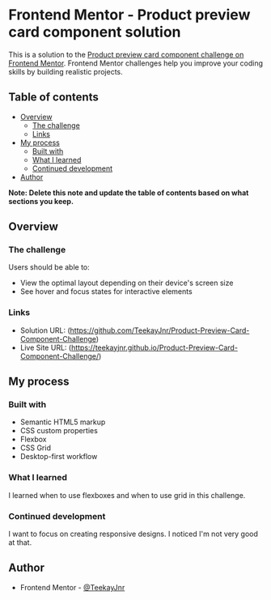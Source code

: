 # Frontend Mentor - Product preview card component solution

This is a solution to the [Product preview card component challenge on Frontend Mentor](https://www.frontendmentor.io/challenges/product-preview-card-component-GO7UmttRfa). Frontend Mentor challenges help you improve your coding skills by building realistic projects. 

## Table of contents

- [Overview](#overview)
  - [The challenge](#the-challenge)
  - [Links](#links)
- [My process](#my-process)
  - [Built with](#built-with)
  - [What I learned](#what-i-learned)
  - [Continued development](#continued-development)
- [Author](#author)

**Note: Delete this note and update the table of contents based on what sections you keep.**

## Overview

### The challenge

Users should be able to:

- View the optimal layout depending on their device's screen size
- See hover and focus states for interactive elements


### Links

- Solution URL: (https://github.com/TeekayJnr/Product-Preview-Card-Component-Challenge)
- Live Site URL: (https://teekayjnr.github.io/Product-Preview-Card-Component-Challenge/)

## My process

### Built with

- Semantic HTML5 markup
- CSS custom properties
- Flexbox
- CSS Grid
- Desktop-first workflow


### What I learned

I learned when to use flexboxes and when to use grid in this challenge.

### Continued development

I want to focus on creating responsive designs. I noticed I'm not very good at that.


## Author

- Frontend Mentor - [@TeekayJnr](https://www.frontendmentor.io/profile/TeekayJnr)

